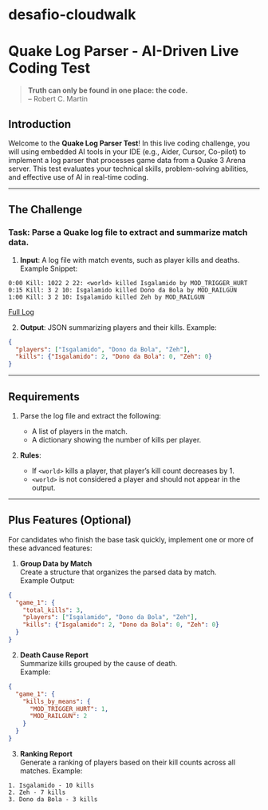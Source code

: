 # desafio-cloudwalk

# Quake Log Parser - AI-Driven Live Coding Test

> **Truth can only be found in one place: the code.**  
> – Robert C. Martin

## Introduction

Welcome to the **Quake Log Parser Test**! In this live coding challenge, you will using embedded AI tools in your IDE (e.g., Aider, Cursor, Co-pilot) to implement a log parser that processes game data from a Quake 3 Arena server. This test evaluates your technical skills, problem-solving abilities, and effective use of AI in real-time coding.

---

## The Challenge

### Task: Parse a Quake log file to extract and summarize match data.

1. **Input**: A log file with match events, such as player kills and deaths.
   Example Snippet:
```
0:00 Kill: 1022 2 22: <world> killed Isgalamido by MOD_TRIGGER_HURT
0:15 Kill: 3 2 10: Isgalamido killed Dono da Bola by MOD_RAILGUN
1:00 Kill: 3 2 10: Isgalamido killed Zeh by MOD_RAILGUN
```

[Full Log](https://gist.githubusercontent.com/cloudwalk-tests/be1b636e58abff14088c8b5309f575d8/raw/df6ef4a9c0b326ce3760233ef24ae8bfa8e33940/qgames.log)

2. **Output**: JSON summarizing players and their kills.
   Example:
```json
{
  "players": ["Isgalamido", "Dono da Bola", "Zeh"],
  "kills": {"Isgalamido": 2, "Dono da Bola": 0, "Zeh": 0}
}
```

---

## Requirements

1. Parse the log file and extract the following:
    - A list of players in the match.
    - A dictionary showing the number of kills per player.

2. **Rules**:
    - If `<world>` kills a player, that player’s kill count decreases by 1.
    - `<world>` is not considered a player and should not appear in the output.


---

## Plus Features (Optional)

For candidates who finish the base task quickly, implement one or more of these advanced features:

1. **Group Data by Match**  
   Create a structure that organizes the parsed data by match.  
   Example Output:
```json
{
  "game_1": {
    "total_kills": 3,
    "players": ["Isgalamido", "Dono da Bola", "Zeh"],
    "kills": {"Isgalamido": 2, "Dono da Bola": 0, "Zeh": 0}
  }
}
```   

2. **Death Cause Report**  
   Summarize kills grouped by the cause of death.  
   Example:
```json
{
  "game_1": {
    "kills_by_means": {
      "MOD_TRIGGER_HURT": 1,
      "MOD_RAILGUN": 2
    }
  }
}
```

3. **Ranking Report**  
   Generate a ranking of players based on their kill counts across all matches.
   Example:
```
1. Isgalamido - 10 kills
2. Zeh - 7 kills
3. Dono da Bola - 3 kills
```  